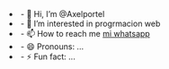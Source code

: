 <li>- 👋 Hi, I’m @Axelportel</li>
<li>- 👀 I’m interested in progrmacion web </li>
<li>- 📫 How to reach me <a href="">mi whatsapp</a></il> </li>
<li>- 😄 Pronouns: ...</li>
<li>- ⚡ Fun fact: ...</li>

<!---
Axelportel/Axelportel is a ✨ special ✨ repository because its `README.md` (this file) appears on your GitHub profile.
You can click the Preview link to take a look at your changes.
--->
